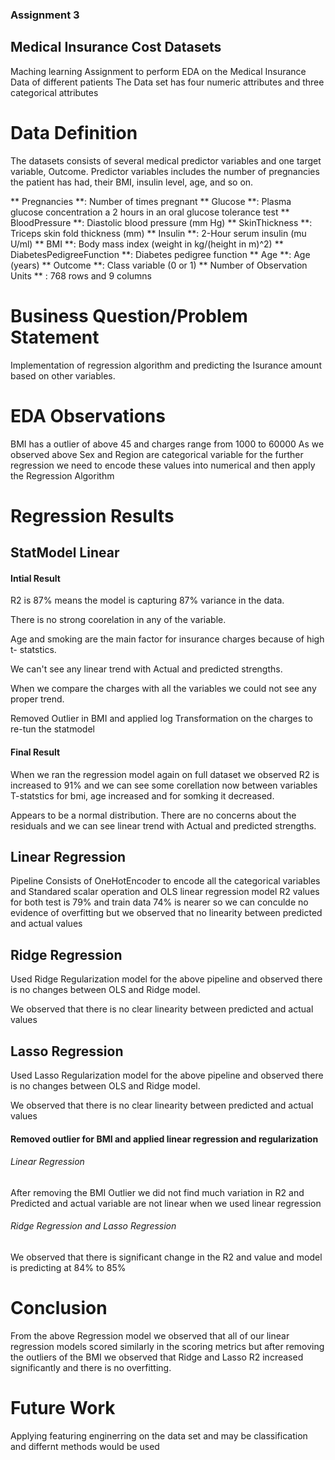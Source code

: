 ### Assignment 3

## Medical Insurance Cost Datasets

Maching learning Assignment to perform EDA on the Medical Insurance Data of different patients The Data set has four numeric attributes and three categorical attributes

# Data Definition

The datasets consists of several medical predictor variables and one target variable, Outcome. Predictor variables includes the number of pregnancies the patient has had, their BMI, insulin level, age, and so on.

** Pregnancies **: Number of times pregnant
** Glucose **: Plasma glucose concentration a 2 hours in an oral glucose tolerance test
** BloodPressure **: Diastolic blood pressure (mm Hg)
** SkinThickness **: Triceps skin fold thickness (mm)
** Insulin **: 2-Hour serum insulin (mu U/ml)
** BMI **: Body mass index (weight in kg/(height in m)^2)
** DiabetesPedigreeFunction **: Diabetes pedigree function
** Age **: Age (years)
** Outcome **: Class variable (0 or 1)
** Number of Observation Units ** : 768 rows and 9 columns

# Business Question/Problem Statement
Implementation of  regression algorithm and predicting the Isurance amount based on other variables.

# EDA Observations
BMI has a outlier of above 45 and charges range from 1000 to 60000 As we observed above Sex and Region are categorical variable for the further regression we need to encode these values into numerical and then apply the Regression Algorithm

# Regression Results
## StatModel Linear 
#### Intial Result
R2 is 87% means the model is capturing 87% variance in the data.

There is no strong coorelation in any of the variable.

Age and smoking are the main factor for insurance charges because of high t- statstics.

We can't see any linear trend with Actual and predicted strengths.

When we compare the charges with all the variables we could not see any proper trend.

Removed Outlier in BMI and applied log Transformation on the charges to re-tun the statmodel
#### Final Result 
When we ran the regression model again on full dataset we observed R2 is increased to 91% and we can see some corellation now between variables
T-statstics for bmi, age increased and for somking it decreased.

Appears to be a normal distribution. There are no concerns about the residuals and we can see linear trend with Actual and predicted strengths.

## Linear Regression 

Pipeline Consists of OneHotEncoder to encode all the categorical variables and Standared scalar operation and OLS linear regression model
R2 values for both test is 79% and train data 74% is nearer so we can conculde no evidence of overfitting but we observed that no linearity between predicted and actual values 

## Ridge Regression

Used Ridge Regularization model for the above pipeline and observed there is no changes between OLS and Ridge model.

We observed that there is no clear linearity between predicted and actual values

## Lasso Regression

Used Lasso Regularization model for the above pipeline and observed there is no changes between OLS and Ridge model.

We observed that there is no clear linearity between predicted and actual values

#### Removed outlier for BMI and applied linear regression and regularization 
###### Linear Regression 
After removing the BMI Outlier we did not find much variation in R2 and Predicted and actual variable are not linear when we used linear regression 

###### Ridge Regression and Lasso Regression 
We observed that there is significant change in the R2 and value and model is predicting at 84% to 85%


# Conclusion
From the above Regression model we observed that all of our linear regression models scored similarly in the scoring metrics but after removing the outliers of the BMI we observed that Ridge and Lasso R2 increased significantly and there is no overfitting.

# Future Work

Applying featuring enginerring on the data set and may be classification and differnt methods would be used


